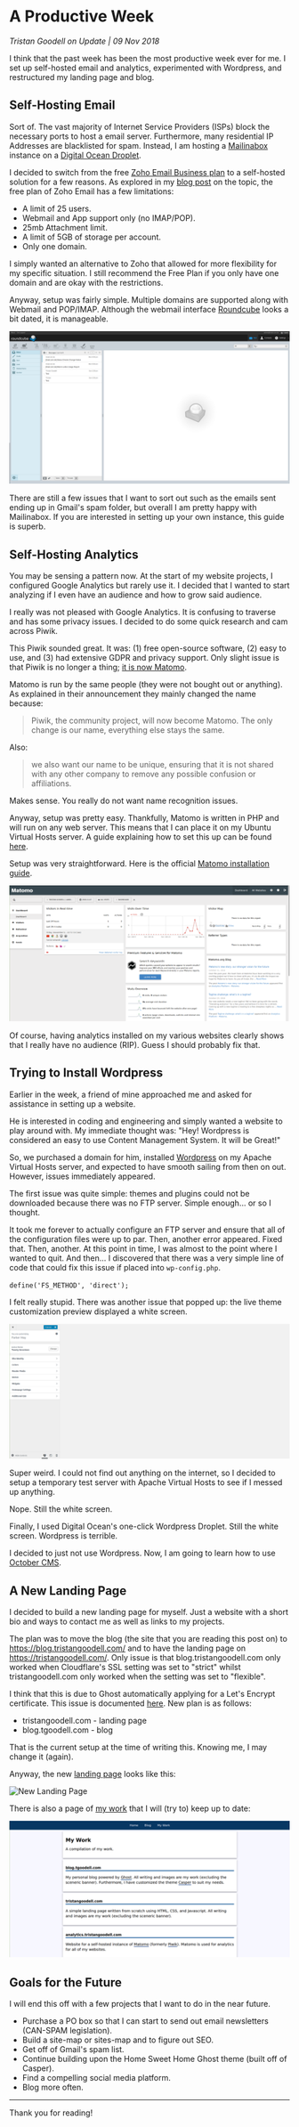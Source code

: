 # A Productive Week

_Tristan Goodell on Update | 09 Nov 2018_

I think that the past week has been the most productive week ever for me. I set up self-hosted email and analytics, experimented with Wordpress, and restructured my landing page and blog.

## Self-Hosting Email

Sort of. The vast majority of Internet Service Providers (ISPs) block the necessary ports to host a email server. Furthermore, many residential IP Addresses are blacklisted for spam. Instead, I am hosting a [Mailinabox](https://mailinabox.email/) instance on a [Digital Ocean Droplet](http://pages.news.digitalocean.com/dcn/AyKQ30vur1Nt8H30LIWxk-j5xHmafGnoECQwn1ooO75-n4tuZXTwGdYjSIr5qbK0xTcckfnLm_U1fCT4uON9bg==/Y0Vs207XI00WN0236IE03D7).

I decided to switch from the free [Zoho Email Business plan](https://www.zoho.com/workplace/pricing.html?src=zmail) to a self-hosted solution for a few reasons. As explored in my [blog post](https://blog.tgoodell.com/setting-up-free-custom-domain-email-with-zoho-mail/) on the topic, the free plan of Zoho Email has a few limitations:

- A limit of 25 users.
- Webmail and App support only (no IMAP/POP).
- 25mb Attachment limit.
- A limit of 5GB of storage per account.
- Only one domain.

I simply wanted an alternative to Zoho that allowed for more flexibility for my specific situation. I still recommend the Free Plan if you only have one domain and are okay with the restrictions.  

Anyway, setup was fairly simple. Multiple domains are supported along with Webmail and POP/IMAP. Although the webmail interface [Roundcube](https://roundcube.net/) looks a bit dated, it is manageable.

![roundcube](../assets/images/roundcube.png)

There are still a few issues that I want to sort out such as the emails sent ending up in Gmail's spam folder, but overall I am pretty happy with Mailinabox. If you are interested in setting up your own instance, this guide is superb.

## Self-Hosting Analytics

You may be sensing a pattern now. At the start of my website projects, I configured Google Analytics but rarely use it. I decided that I wanted to start analyzing if I even have an audience and how to grow said audience.

I really was not pleased with Google Analytics. It is confusing to traverse and has some privacy issues. I decided to do some quick research and cam across Piwik.

This Piwik sounded great. It was: (1) free open-source software, (2) easy to use, and (3) had extensive GDPR and privacy support. Only slight issue is that Piwik is no longer a thing; [it is now Matomo](https://matomo.org/blog/2018/01/piwik-is-now-matomo/).

Matomo is run by the same people (they were not bought out or anything). As explained in their announcement they mainly changed the name because:

> Piwik, the community project, will now become Matomo. The only change is our name, everything else stays the same.

Also:

> we also want our name to be unique, ensuring that it is not shared with  any other company to remove any possible confusion or affiliations.

Makes sense. You really do not want name recognition issues.

Anyway, setup was pretty easy. Thankfully, Matomo is written in PHP and will run on any web server. This means that I can place it on my Ubuntu Virtual Hosts server. A guide explaining how to set this up can be found [here](https://blog.tgoodell.com/guide-to-apache-virtual-hosts/).

Setup was very straightforward. Here is the official [Matomo installation guide](https://matomo.org/docs/installation/).

![Matomo Dashboard](../assets/images/matomo-dashboard.png)

Of course, having analytics installed on my various websites clearly shows that I really have no audience (RIP). Guess I should probably fix that.

## Trying to Install Wordpress

Earlier in the week, a friend of mine approached me and asked for assistance in setting up a website.

He is interested in coding and engineering and simply wanted a website to play around with. My immediate thought was: "Hey! Wordpress is considered an easy to use Content Management System. It will be Great!"

So, we purchased a domain for him, installed [Wordpress](https://wordpress.org/) on my Apache Virtual Hosts server, and expected to have smooth sailing from then on out. However, issues immediately appeared.

The first issue was quite simple: themes and plugins could not be downloaded because there was no FTP server. Simple enough... or so I thought.

It took me forever to actually configure an FTP server and ensure that all of the configuration files were up to par. Then, another error appeared. Fixed that. Then, another. At this point in time, I was almost to the point where I wanted to quit. And then... I discovered that there was a very simple line of code that could fix this issue if placed into `wp-config.php`.

`define('FS_METHOD', 'direct');`

I felt really stupid. There was another issue that popped up: the live theme customization preview displayed a white screen.

![Wordpress White Screen](../assets/images/wordpress-white-screen.png)

Super weird. I could not find out anything on the internet, so I decided to setup a temporary test server with Apache Virtual Hosts to see if I messed up anything.

Nope. Still the white screen.

Finally, I used Digital Ocean's one-click Wordpress Droplet. Still the white screen. Wordpress is terrible.

I decided to just not use Wordpress. Now, I am going to learn how to use [October CMS](https://octobercms.com/).

## A New Landing Page

I decided to build a new landing page for myself. Just a website with a short bio and ways to contact me as well as links to my projects.

The plan was to move the blog (the site that you are reading this post on) to https://blog.tristangoodell.com/ and to have the landing page on https://tristangoodell.com/. Only issue is that blog.tristangoodell.com only worked when Cloudflare's SSL setting was set to "strict" whilst tristangoodell.com only worked when the setting was set to "flexible".

I think that this is due to Ghost automatically applying for a Let's Encrypt certificate. This issue is documented [here](https://support.cloudflare.com/hc/en-us/articles/115000219871). New plan is as follows:

- tristangoodell.com - landing page
- blog.tgoodell.com - blog

That is the current setup at the time of writing this. Knowing me, I may change it (again).

Anyway, the new [landing page]() looks like this:

![New Landing Page](../assets/image/new-landing-page.png)

There is also a page of [my work](https://tristangoodell.com/work.html) that I will (try to) keep up  to date:

![My Work](../assets/images/my-work.png)

## Goals for the Future

I will end this off with a few projects that I want to do in the near future.

- Purchase a PO box so that I can start to send out email newsletters (CAN-SPAM legislation).
- Build a site-map or sites-map and to figure out SEO.
- Get off of Gmail's spam list.
- Continue building upon the Home Sweet Home Ghost theme (built off of Casper).
- Find a compelling social media platform.
- Blog more often.

---

Thank you for reading!
